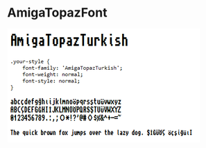# AmigaTopazFont

![gorunum](https://github.com/emartisoft/AmigaTopazFont/blob/master/AmigaTopazTurkishFont.png?raw=true)
